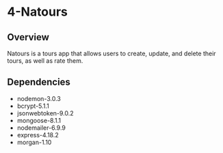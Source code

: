 # 4-Natours

## Overview

Natours is a tours app that allows users to create, update, and delete their tours, as well as rate them.

## Dependencies
- nodemon-3.0.3
- bcrypt-5.1.1
- jsonwebtoken-9.0.2
- mongoose-8.1.1
- nodemailer-6.9.9
- express-4.18.2
- morgan-1.10
